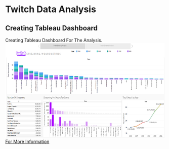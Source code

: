 # Twitch Data Analysis
## Creating Tableau Dashboard
 Creating Tableau Dashboard For The Analysis.
<img src = "https://github.com/Felatcetin/excel-twitchdata/blob/main/Screenshot%202022-09-08%20201619.png" width="700" height="300" align="auto" >
<a href="https://public.tableau.com/app/profile/felat/viz/TwitchStreamingAnalysis/Story1">For More Information </a>
